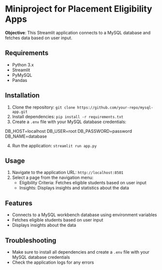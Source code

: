 # Miniproject for Placement Eligibility Apps
**Objective**:
This Streamlit application connects to a MySQL database and fetches data based on user input.

## Requirements
* Python 3.x
* Streamlit
* PyMySQL
* Pandas

## Installation
1. Clone the repository: `git clone https://github.com/your-repo/mysql-app.git`
2. Install dependencies: `pip install -r requirements.txt`
3. Create a `.env` file with your MySQL database credentials:

DB_HOST=localhost
DB_USER=root
DB_PASSWORD=password
DB_NAME=database

4. Run the application: `streamlit run app.py`

## Usage
1. Navigate to the application URL: `http://localhost:8501`
2. Select a page from the navigation menu:
	* Eligibility Criteria: Fetches eligible students based on user input
	* Insights: Displays insights and statistics about the data

## Features
* Connects to a MySQL workbench database using environment variables
* Fetches eligible students based on user input
* Displays insights about the data


## Troubleshooting
* Make sure to install all dependencies and create a `.env` file with your MySQL database credentials
* Check the application logs for any errors




